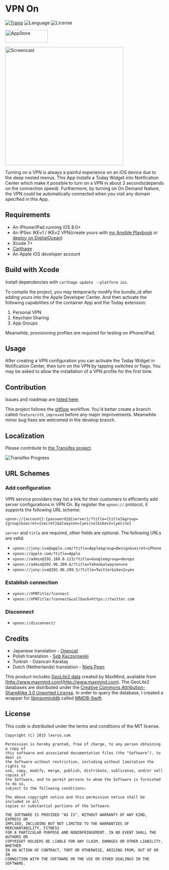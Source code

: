 # VPN On

[![Travis](https://img.shields.io/travis/lexrus/VPNOn.svg)](https://travis-ci.org/lexrus/VPNOn)
![Language](https://img.shields.io/badge/language-Swift%202.1-orange.svg)
![License](https://img.shields.io/github/license/lexrus/VPNOn.svg?style=flat)

[<img src="https://cloud.githubusercontent.com/assets/219689/5575342/963e0ee8-9013-11e4-8091-7ece67d64729.png" width="135" height="40" alt="AppStore"/>](https://itunes.apple.com/app/vpn-on/id951344279)

<img src="https://cloud.githubusercontent.com/assets/219689/6800494/f6f98af4-d259-11e4-91c8-dc9d9ded3bfd.gif" width="375" height="375" alt="Screencast"/>

Turning on a VPN is always a painful experience on an iOS device due to the deep nested menus. This App installs a Today Widget into Notification Center which make it possible to turn on a VPN in about 3 seconds(depends on the connection speed). Furthermore, by turning on On Demand feature, the VPN could be automatically connected when you visit any domain specified in this App.

## Requirements

- An iPhone/iPad running iOS 8.0+
- An IPSec IKEv1 / IKEv2 VPN(create yours with [my Ansible Playbook](https://github.com/lexrus/vpn-deploy-playbook) or [deploy on DigitalOcean](http://installer.71m.us/install?url=https://github.com/lexrus/do-ikev1))
- Xcode 7+
- [Carthage](https://github.com/carthage/carthage)
- An Apple iOS developer account

## Build with Xcode

Install dependencies with `carthage update --platform ios`.

To compile the project, you may temporarily modify the bundle_id after adding yours into the Apple Developer Center. And then activate the following capabilities of the container App and the Today extension:

1. Personal VPN
2. Keychain Sharing
3. App Groups

Meanwhile, provisioning profiles are required for testing on iPhone/iPad.

## Usage

After creating a VPN configuration you can activate the Today Widget in Notification Center, then turn on the VPN by tapping switches or flags. You may be asked to allow the installation of a VPN profile for the first time.

## Contribution

Issues and roadmap are [listed here](https://github.com/lexrus/VPNOn/issues).

This project follows the [gitflow](https://github.com/nvie/gitflow) workflow. You'd better create a branch called `feature/sth_improved` before any major improvements. Meanwhile minor bug fixes are welcomed in the develop branch.

## Localization

Please contribute to [the Transifex project](https://www.transifex.com/lexrus/vpnon/).

![Transifex Progress](https://www.transifex.com/projects/p/vpnon/resource/vpnonxliff/chart/image_png)

## URL Schemes

### Add configuration

VPN service providers may list a link for their customers to efficiently add server configurations in VPN On. By register the `vpnon://` protocol, it supports the following URL scheme:

`vpnon://{account}:{password}@{server}/?title={title}&group={group}&secret={secret}&alwayson=[yes|no]&ikev2=[yes|no]`

`server` and `title` are required, other fields are optional. The following URLs are valid:

* `vpnon://jony:ive@apple.com/?title=Apple&group=Design&secret=iPhone`
* `vpnon://apple.com/?title=Apple`
* `vpnon://admin@192.168.0.123/?title=Google&group=devops`
* `vpnon://admin@202.96.209.6/?title=Yahoo&alwayson=no`
* `vpnon://jony:ive@202.96.209.5/?title=Twitter&ikev2=yes`

### Establish connection

* `vpnon://VPNTitle/?connect`
* `vpnon://VPNTitle/?connect&callback=https://twitter.com`

### Disconnect

* `vpnon://disconnect/`

## Credits

* Japanese translation - [Onevcat](https://github.com/onevcat)
* Polish translation - [Seb Kaczorowski](http://photographyservices.ie)
* Turkish - Ozancan Karataş
* Dutch (Netherlands) translation - [Niels Peen](https://github.com/nielspeen)

This product includes [GeoLite2 data](http://dev.maxmind.com/geoip/geoip2/geolite2/) created by MaxMind, available from [http://www.maxmind.com](http://www.maxmind.com).
The GeoLite2 databases are distributed under the [Creative Commons Attribution-ShareAlike 3.0 Unported License](http://creativecommons.org/licenses/by-sa/3.0/).
In order to query the database, I created a wrapper for [libmaxminddb](https://github.com/maxmind/libmaxminddb) called [MMDB-Swift](https://github.com/lexrus/MMDB-Swift).

## License

This code is distributed under the terms and conditions of the MIT license.

```
Copyright (C) 2015 lexrus.com

Permission is hereby granted, free of charge, to any person obtaining a copy of
this software and associated documentation files (the "Software"), to deal in
the Software without restriction, including without limitation the rights to
use, copy, modify, merge, publish, distribute, sublicense, and/or sell copies of
the Software, and to permit persons to whom the Software is furnished to do so,
subject to the following conditions:

The above copyright notice and this permission notice shall be included in all
copies or substantial portions of the Software.

THE SOFTWARE IS PROVIDED "AS IS", WITHOUT WARRANTY OF ANY KIND, EXPRESS OR
IMPLIED, INCLUDING BUT NOT LIMITED TO THE WARRANTIES OF MERCHANTABILITY, FITNESS
FOR A PARTICULAR PURPOSE AND NONINFRINGEMENT. IN NO EVENT SHALL THE AUTHORS OR
COPYRIGHT HOLDERS BE LIABLE FOR ANY CLAIM, DAMAGES OR OTHER LIABILITY, WHETHER
IN AN ACTION OF CONTRACT, TORT OR OTHERWISE, ARISING FROM, OUT OF OR IN
CONNECTION WITH THE SOFTWARE OR THE USE OR OTHER DEALINGS IN THE SOFTWARE.
```
